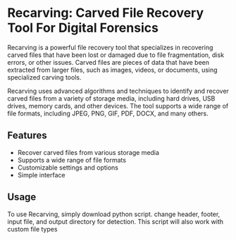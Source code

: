 <!DOCTYPE html>
<html>
  <head>
    <meta charset="UTF-8">
    
  </head>
  <body>
    <h1>Recarving: Carved File Recovery Tool For Digital Forensics</h1>
    <p>Recarving is a powerful file recovery tool that specializes in recovering carved files that have been lost or damaged due to file fragmentation, disk errors, or other issues. Carved files are pieces of data that have been extracted from larger files, such as images, videos, or documents, using specialized carving tools.</p>
    <p>Recarving uses advanced algorithms and techniques to identify and recover carved files from a variety of storage media, including hard drives, USB drives, memory cards, and other devices. The tool supports a wide range of file formats, including JPEG, PNG, GIF, PDF, DOCX, and many others.</p>
    <h2>Features</h2>
    <ul>
      <li>Recover carved files from various storage media</li>
      <li>Supports a wide range of file formats</li>
      <li>Customizable settings and options</li>
      <li>Simple interface</li>
    </ul>
    <h2>Usage</h2>
    <p>To use Recarving, simply download python script. change header, footer, input file, and output directory for detection. This script will also work with custom file types</p>
  </body>
</html>

